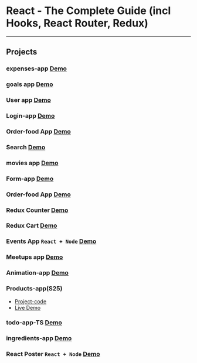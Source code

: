 # React - The Complete Guide (incl Hooks, React Router, Redux)

---

## Projects

### expenses-app [Demo](https://expensses-app.vercel.app/)

### goals app [Demo](https://mo-goals-app.netlify.app/)

### User app [Demo](https://64a950059090837382ade0d2--stellular-paprenjak-6e5723.netlify.app/)

### Login-app [Demo](https://64a95132af1815736a7c370d--frabjous-unicorn-cd7529.netlify.app/)

### Order-food App [Demo](https://mo-order-food.netlify.app/)

### Search [Demo](https://64a9720c6a675c07ddc4caf3--sparkly-torrone-d7a811.netlify.app/)

### movies app [Demo](https://mo-movies-app.netlify.app/)

### Form-app [Demo](https://64a966b5ce8f657ec5a280fb--dashing-froyo-dc69f8.netlify.app/)

### Order-food App [Demo](https://mo-food-order.netlify.app/)

### Redux Counter [Demo](https://mo-redux-counter.netlify.app/)

### Redux Cart [Demo](https://mo-redux-cart.netlify.app/)

### Events App `React + Node` [Demo](https://events-l6bk.onrender.com/events/new)

### Meetups app [Demo](https://nextjs-jxsletvhz-mahmoudali2233.vercel.app/)

### Animation-app [Demo](https://mo-animation-app.netlify.app/)

### Products-app(S25)

- [Project-code](./Projects/17-Products-app)
- [Live Demo](https://mo-products.netlify.app/)

### todo-app-TS [Demo](https://mo-ts-todo-app.netlify.app/)

### ingredients-app [Demo](https://mo-ingredients.netlify.app/)

### React Poster `React + Node` [Demo](https://posts-15f6.onrender.com/)
